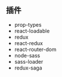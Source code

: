 ## 插件
- prop-types
- react-loadable
- redux 
- react-redux
- react-router-dom
- node-sass 
- sass-loader
- redux-saga



